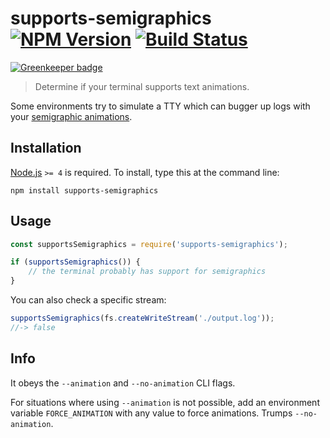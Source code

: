 # supports-semigraphics [![NPM Version][npm-image]][npm-url] [![Build Status][travis-image]][travis-url]

[![Greenkeeper badge](https://badges.greenkeeper.io/stevenvachon/supports-semigraphics.svg)](https://greenkeeper.io/)

> Determine if your terminal supports text animations.

Some environments try to simulate a TTY which can bugger up logs with your [semigraphic animations](https://en.wikipedia.org/wiki/Semigraphics).


## Installation

[Node.js](http://nodejs.org/) `>= 4` is required. To install, type this at the command line:
```shell
npm install supports-semigraphics
```


## Usage

```js
const supportsSemigraphics = require('supports-semigraphics');

if (supportsSemigraphics()) {
	// the terminal probably has support for semigraphics
}
```

You can also check a specific stream:
```js
supportsSemigraphics(fs.createWriteStream('./output.log'));
//-> false
```


## Info

It obeys the `--animation` and `--no-animation` CLI flags.

For situations where using `--animation` is not possible, add an environment variable `FORCE_ANIMATION` with any value to force animations. Trumps `--no-animation`.


[npm-image]: https://img.shields.io/npm/v/supports-semigraphics.svg
[npm-url]: https://npmjs.org/package/supports-semigraphics
[travis-image]: https://img.shields.io/travis/stevenvachon/supports-semigraphics.svg
[travis-url]: https://travis-ci.org/stevenvachon/supports-semigraphics

